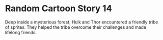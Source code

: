 # Random Cartoon Story 14

Deep inside a mysterious forest, Hulk and Thor encountered a friendly tribe of sprites. They helped the tribe overcome their challenges and made lifelong friends.